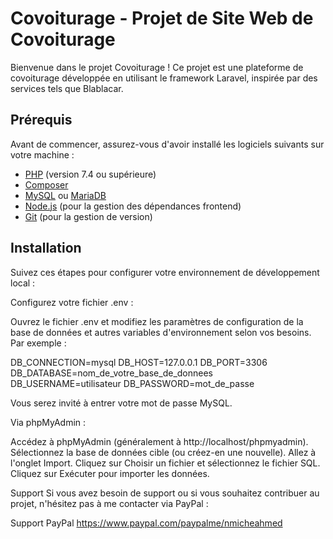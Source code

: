 # Covoiturage - Projet de Site Web de Covoiturage

Bienvenue dans le projet Covoiturage ! Ce projet est une plateforme de covoiturage développée en utilisant le framework Laravel, inspirée par des services tels que Blablacar.

## Prérequis

Avant de commencer, assurez-vous d'avoir installé les logiciels suivants sur votre machine :

- [PHP](https://www.php.net/) (version 7.4 ou supérieure)
- [Composer](https://getcomposer.org/)
- [MySQL](https://www.mysql.com/) ou [MariaDB](https://mariadb.org/)
- [Node.js](https://nodejs.org/) (pour la gestion des dépendances frontend)
- [Git](https://git-scm.com/) (pour la gestion de version)

## Installation

Suivez ces étapes pour configurer votre environnement de développement local :

Configurez votre fichier .env :

Ouvrez le fichier .env et modifiez les paramètres de configuration de la base de données et autres variables d'environnement selon vos besoins. Par exemple :

DB_CONNECTION=mysql
DB_HOST=127.0.0.1
DB_PORT=3306
DB_DATABASE=nom_de_votre_base_de_donnees
DB_USERNAME=utilisateur
DB_PASSWORD=mot_de_passe

Vous serez invité à entrer votre mot de passe MySQL.

Via phpMyAdmin :

Accédez à phpMyAdmin (généralement à http://localhost/phpmyadmin).
Sélectionnez la base de données cible (ou créez-en une nouvelle).
Allez à l'onglet Import.
Cliquez sur Choisir un fichier et sélectionnez le fichier SQL.
Cliquez sur Exécuter pour importer les données.


Support
Si vous avez besoin de support ou si vous souhaitez contribuer au projet, n'hésitez pas à me contacter via PayPal :

Support PayPal
https://www.paypal.com/paypalme/nmicheahmed
